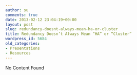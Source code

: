 ```yaml
---
author: su
comments: true
date: 2013-02-12 23:04:19+00:00
layout: post
slug: redundancy-doesnt-always-mean-ha-or-cluster
title: Redundancy Doesn’t Always Mean “HA” or “Cluster”
wordpress_id: 5684
old_categories:
- Presentations
- Resources
---
```


No Content Found
